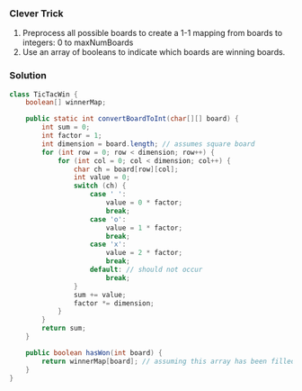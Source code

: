 ### Clever Trick

1. Preprocess all possible boards to create a 1-1 mapping from boards to integers: 0 to maxNumBoards
1. Use an array of booleans to indicate which boards are winning boards.

### Solution

```java
class TicTacWin {
    boolean[] winnerMap;

    public static int convertBoardToInt(char[][] board) {
        int sum = 0;
        int factor = 1;
        int dimension = board.length; // assumes square board
        for (int row = 0; row < dimension; row++) {
            for (int col = 0; col < dimension; col++) {
                char ch = board[row][col];
                int value = 0;
                switch (ch) {
                    case ' ':
                        value = 0 * factor;
                        break;
                    case 'o':
                        value = 1 * factor;
                        break;
                    case 'x':
                        value = 2 * factor;
                        break;
                    default: // should not occur
                        break;
                }
                sum += value;
                factor *= dimension;
            }
        }
        return sum;
    }

    public boolean hasWon(int board) {
        return winnerMap[board]; // assuming this array has been filled with proper values
    }
}
```
